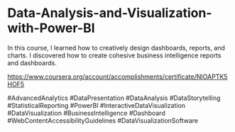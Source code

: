 # Data-Analysis-and-Visualization-with-Power-BI
In this course, I learned how to creatively design dashboards, reports, and charts. I discovered how to create cohesive business intelligence reports and dashboards.

https://www.coursera.org/account/accomplishments/certificate/NIOAPTK5HOF5

#AdvancedAnalytics #DataPresentation #DataAnalysis #DataStorytelling #StatisticalReporting #PowerBI #InteractiveDataVisualization #DataVisualization
#BusinessIntelligence #Dashboard #WebContentAccessibilityGuidelines #DataVisualizationSoftware
